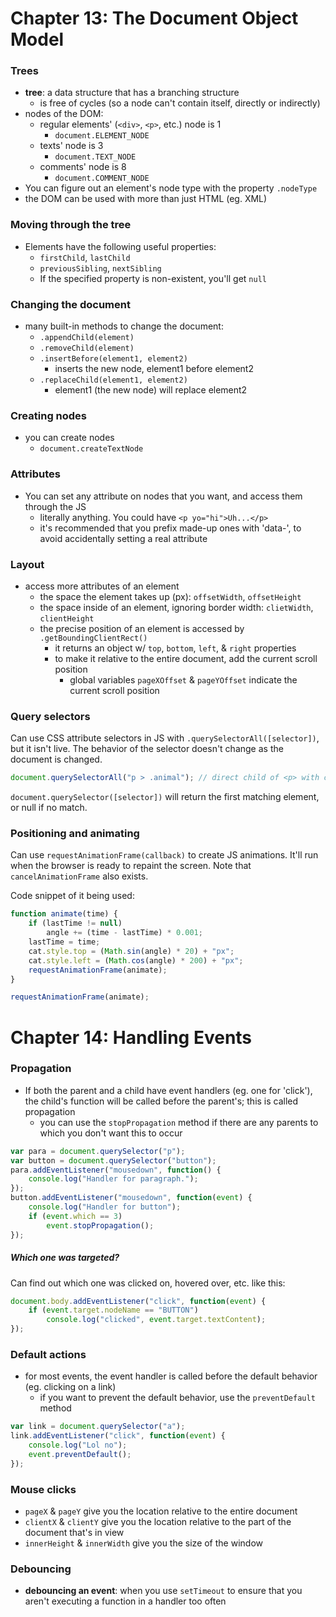 # Chapter 13: The Document Object Model


### Trees

* __tree__: a data structure that has a branching structure
    - is free of cycles (so a node can't contain itself, directly or indirectly)
* nodes of the DOM:
    - regular elements' (`<div>`, `<p>`, etc.) node is 1
        + `document.ELEMENT_NODE`
    - texts' node is 3
        + `document.TEXT_NODE`
    - comments' node is 8
        + `document.COMMENT_NODE`
* You can figure out an element's node type with the property `.nodeType`
* the DOM can be used with more than just HTML (eg. XML)


### Moving through the tree

* Elements have the following useful properties:
    - `firstChild`, `lastChild`
    - `previousSibling`, `nextSibling`
    - If the specified property is non-existent, you'll get `null`


### Changing the document

* many built-in methods to change the document:
    - `.appendChild(element)`
    - `.removeChild(element)`
    - `.insertBefore(element1, element2)`
        + inserts the new node, element1 before element2
    - `.replaceChild(element1, element2)`
        + element1 (the new node) will replace element2


### Creating nodes

* you can create nodes
    - `document.createTextNode`


 ### Attributes

* You can set any attribute on nodes that you want, and access them through the JS
    - literally anything. You could have `<p yo="hi">Uh...</p>`
    - it's recommended that you prefix made-up ones with 'data-', to avoid accidentally setting a real attribute


### Layout

* access more attributes of an element
    - the space the element takes up (px): `offsetWidth`, `offsetHeight`
    - the space inside of an element, ignoring border width: `clietWidth`, `clientHeight`
    - the precise position of an element is accessed by `.getBoundingClientRect()`
        + it returns an object w/ `top`, `bottom`, `left`, & `right` properties
        + to make it relative to the entire document, add the current scroll position
            * global variables `pageXOffset` & `pageYOffset` indicate the current scroll position


### Query selectors

Can use CSS attribute selectors in JS with `.querySelectorAll([selector])`, but it isn't live. The behavior of the selector doesn't change as the document is changed.

```javascript
document.querySelectorAll("p > .animal"); // direct child of <p> with class of animal
```

`document.querySelector([selector])` will return the first matching element, or null if no match.


### Positioning and animating

Can use `requestAnimationFrame(callback)` to create JS animations. It'll run when the browser is ready to repaint the screen. Note that `cancelAnimationFrame` also exists.

Code snippet of it being used: 

```javascript
function animate(time) {
    if (lastTime != null)
        angle += (time - lastTime) * 0.001;
    lastTime = time;
    cat.style.top = (Math.sin(angle) * 20) + "px";
    cat.style.left = (Math.cos(angle) * 200) + "px";
    requestAnimationFrame(animate);
}

requestAnimationFrame(animate);
```



# Chapter 14: Handling Events


### Propagation

* If both the parent and a child have event handlers (eg. one for 'click'), the child's function will be called before the parent's; this is called propagation
    - you can use the `stopPropagation` method if there are any parents to which you don't want this to occur

```javascript
var para = document.querySelector("p");
var button = document.querySelector("button");
para.addEventListener("mousedown", function() {
    console.log("Handler for paragraph.");
});
button.addEventListener("mousedown", function(event) {
    console.log("Handler for button");
    if (event.which == 3)
        event.stopPropagation();
});
```

##### Which one was targeted?

Can find out which one was clicked on, hovered over, etc. like this:

```javascript
document.body.addEventListener("click", function(event) {
    if (event.target.nodeName == "BUTTON")
        console.log("clicked", event.target.textContent);
});
```


### Default actions

* for most events, the event handler is called before the default behavior (eg. clicking on a link)
    - if you want to prevent the default behavior, use the `preventDefault` method

```javascript
var link = document.querySelector("a");
link.addEventListener("click", function(event) {
    console.log("Lol no");
    event.preventDefault();
});
```


### Mouse clicks

* `pageX` & `pageY` give you the location relative to the entire document
* `clientX` & `clientY` give you the location relative to the part of the document that's in view
* `innerHeight` & `innerWidth` give you the size of the window


### Debouncing

* __debouncing an event__: when you use `setTimeout` to ensure that you aren't executing a function in a handler too often
